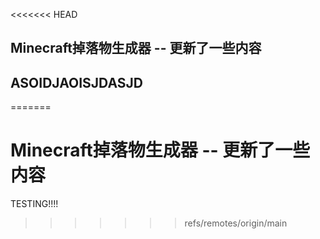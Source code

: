 <<<<<<< HEAD
## Minecraft掉落物生成器 -- 更新了一些内容

## ASOIDJAOISJDASJD
=======
# Minecraft掉落物生成器 -- 更新了一些内容
TESTING!!!!
>>>>>>> refs/remotes/origin/main
